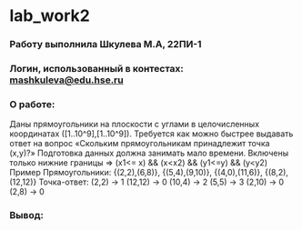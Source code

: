 # lab_work2
### Работу выполнила Шкулева М.А, 22ПИ-1
### Логин, использованный в контестах: mashkuleva@edu.hse.ru
### О работе:
Даны прямоугольники на плоскости с углами в целочисленных координатах ([1..10^9],[1..10^9]).
Требуется как можно быстрее выдавать ответ на вопрос «Скольким прямоугольникам принадлежит точка (x,y)?» Подготовка данных должна занимать мало времени.
Включены только нижние границы => (x1<= x) && (x<x2) && (y1<=y) && (y<y2)
Пример
Прямоугольники: {(2,2),(6,8)}, {(5,4),(9,10)}, {(4,0),(11,6)}, {(8,2),(12,12)}
Точка-ответ: 
(2,2) -> 1
(12,12) -> 0
(10,4) -> 2
(5,5) -> 3
(2,10) -> 0
(2,8) -> 0

### Вывод:
